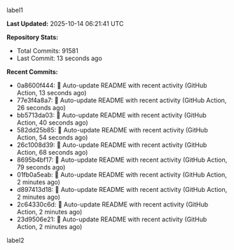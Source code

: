 
label1 
<!-- ACTIVITY_START -->
**Last Updated:** 2025-10-14 06:21:41 UTC

**Repository Stats:**
- Total Commits: 91581
- Last Commit: 13 seconds ago

**Recent Commits:**
- 0a8600f444: 🤖 Auto-update README with recent activity (GitHub Action, 13 seconds ago)
- 77e3f4a8a7: 🤖 Auto-update README with recent activity (GitHub Action, 26 seconds ago)
- bb5713da03: 🤖 Auto-update README with recent activity (GitHub Action, 40 seconds ago)
- 582dd25b85: 🤖 Auto-update README with recent activity (GitHub Action, 54 seconds ago)
- 26c1008d39: 🤖 Auto-update README with recent activity (GitHub Action, 68 seconds ago)
- 8695b4bf17: 🤖 Auto-update README with recent activity (GitHub Action, 79 seconds ago)
- 01fb0a5eab: 🤖 Auto-update README with recent activity (GitHub Action, 2 minutes ago)
- d897413d18: 🤖 Auto-update README with recent activity (GitHub Action, 2 minutes ago)
- 2c64330c6d: 🤖 Auto-update README with recent activity (GitHub Action, 2 minutes ago)
- 23d9506e21: 🤖 Auto-update README with recent activity (GitHub Action, 2 minutes ago)
<!-- ACTIVITY_END -->

label2
